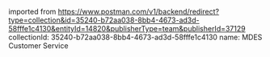 imported from https://www.postman.com/v1/backend/redirect?type=collection&id=35240-b72aa038-8bb4-4673-ad3d-58fffe1c4130&entityId=14820&publisherType=team&publisherId=37129
collectionId: 35240-b72aa038-8bb4-4673-ad3d-58fffe1c4130
name: MDES Customer Service